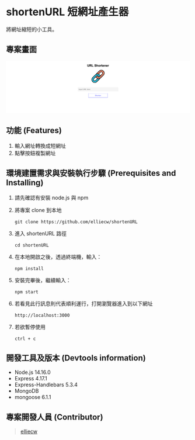 # shortenURL 短網址產生器

將網址縮短的小工具。

## 專案畫面
![Image text](https://github.com/elliecw/shortenURL/blob/main/public/S2-3%20A8.png)

## 功能 (Features)
1. 輸入網址轉換成短網址
2. 點擊按鈕複製網址

## 環境建置需求與安裝執行步驟 (Prerequisites and Installing)

1. 請先確認有安裝 node.js 與 npm

2. 將專案 clone 到本地
   ```
   git clone https://github.com/elliecw/shortenURL
   ```
3. 進入 shortenURL 路徑
   ```
   cd shortenURL
   ```
4. 在本地開啟之後，透過終端機，輸入：
   ```
   npm install
   ```
5. 安裝完畢後，繼續輸入：
   ```
   npm start
   ```
5. 若看見此行訊息則代表順利運行，打開瀏覽器進入到以下網址
   ```
   http://localhost:3000
   ```
6. 若欲暫停使用
   ```
   ctrl + c
   ```
   
## 開發工具及版本 (Devtools information)

- Node.js 14.16.0
- Express 4.17.1
- Express-Handlebars 5.3.4
- MongoDB
- mongoose 6.1.1

## 專案開發人員 (Contributor)
> [elliecw](https://github.com/elliecw)
